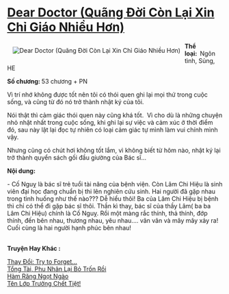 <a href="https://utruyen.com/dear-doctor-quang-doi-con-lai-xin-chi-giao-nhieu-hon/19521/" title="Dear Doctor (Quãng Đời Còn Lại Xin Chỉ Giáo Nhiều Hơn)"><h1>Dear Doctor (Quãng Đời Còn Lại Xin Chỉ Giáo Nhiều Hơn)</h1></a><div style="display:table"><img align="right" style="float: left; padding: 10px;" src="https://utruyen.com/images/story/200x260/dear-doctor-quang-doi-con-lai-xin-chi-giao-nhieu-hon.jpg" alt="Dear Doctor (Quãng Đời Còn Lại Xin Chỉ Giáo Nhiều Hơn)"><b>Thể loại:  </b>Ngôn tình, Sủng, HE<p></p><b>Số chương: </b>53 chương + PN<p></p>Vì trí nhớ không được tốt nên tôi có thói quen ghi lại mọi thứ trong cuộc sống, và cũng từ đó nó trở thành nhật ký của tôi.<p></p>Nói thật thì cảm giác thói quen này cũng khá tốt.  Vì cho dù là những chuyện nhỏ nhặt nhất trong cuộc sống, khi ghi lại sự việc và cảm xúc ở thời điểm đó, sau này lật lại đọc tự nhiên có loại cảm giác tự mình làm vui chính mình vậy.<p></p>Nhưng cũng có chút hơi không tốt lắm, vì không biết từ hôm nào, nhật ký lại trở thành quyển sách gối đầu giường của Bác sĩ...<p></p><b>Nội dung:</b><p></p>- Cố Nguỵ là bác sĩ trẻ tuổi tài năng của bệnh viện. Còn Lâm Chi Hiệu là sinh viên đại học đang chuẩn bị thi lên nghiên cứu sinh. Hai người đã gặp nhau trong tình huống như thế nào??? Dễ hiểu thôi! Ba của Lâm Chi Hiệu bị bệnh thì chỉ có thể đi gặp bác sĩ thôi. Thần kì thay, bác sĩ của thầy Lâm( ba ba Lâm Chi Hiệu) chính là Cố Nguỵ. Rồi một màng rắc thính, thả thính, đớp thính, đến bên nhau, thương nhau, yêu nhau.... vân vân và mây mây xảy ra! Cuối cùng là hai người hạnh phúc bên nhau!</div><p><br><b>Truyện Hay Khác :</b></p><a href="https://utruyen.com/thay-doi-try-to-forget/17475/" alt="Thay Đổi: Try to Forget...">Thay Đổi: Try to Forget...</a><br/><a href="https://github.com/quanluxury/truyenhot/tree/master/truyenhay/16314/" alt="Tổng Tài, Phu Nhân Lại Bỏ Trốn Rồi">Tổng Tài, Phu Nhân Lại Bỏ Trốn Rồi</a><br/><a href="https://github.com/mlquan/truyenhay/tree/master/truyenhay/19183/" alt="Hàm Răng Ngọt Ngào">Hàm Răng Ngọt Ngào</a><br/><a href="https://github.com/quanluxury/ngontinhhot/tree/master/truyenhay/19296/" alt="Tên Lớp Trưởng Chết Tiệt!">Tên Lớp Trưởng Chết Tiệt!</a><br/>
